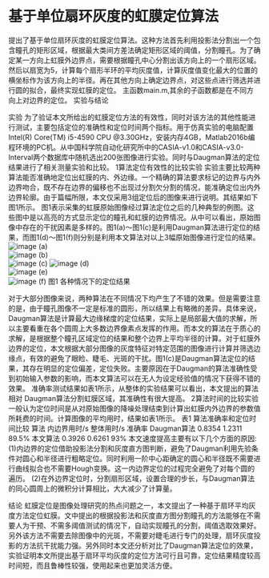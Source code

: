 # 基于单位扇环灰度的虹膜定位算法
提出了基于单位扇环灰度的虹膜定位算法。这种方法首先利用投影法分割出一个包含瞳孔的矩形区域，根据最大类间方差法确定矩形区域的阈值，分割瞳孔。为了确定某一方向上虹膜外边界点，需要根据瞳孔中心分割出该方向上的一个扇形区域。然后以扇宽为5，计算每个扇形半环的平均灰度值，计算灰度值变化最大的位置的横坐标作为该方向上的半径。再在其他方向上确定边界点，对这些点进行筛选并进行圆的拟合，最终实现虹膜的定位。
主函数main.m,其余的子函数都是在不同方向上对边界的定位。
实验与结论


实验 
    为了验证本文所给出的虹膜定位方法的有效性，同时对该方法的其他性能进行测试，主要包括定位的准确性和定位时间两个指标。用于仿真实验的电脑配置Intel(R) Core(TM) i5-4590 CPU @3.30GHz，安装内存4GB，Matlab2016b编程环境的PC机。从中国科学院自动化研究所中的CASIA-v1.0和CASIA-v3.0-Interval两个数据库中随机选出200张图像进行实验。同时与Daugman算法的定位结果进行了相关测量实验和比较。
1算法定位有效性的比较实验
    实验主要比较两种算法能否准确地定位出虹膜的内、外边缘。一个精确的算法要求标记的边界与内外边界吻合，既不存在边界的偏移也不出现过分割欠分割的情况，能准确定位出内外边界轮廓。由于篇幅所限，本文仅采用3组定位后的图像来进行说明。其结果如下图1所示。
图1表示采集的虹膜原始图像经过算法定位之后的几种典型的例图。这些图中是以高亮的方式显示定位的瞳孔和虹膜的边界情况。从中可以看出，原始图像中存在的干扰因素是多样的。图1(a)～图1(c)是利用Daugman算法进行定位的结果，而图1(d)～图1(f)则分别是利用本文算法对以上3幅原始图像进行定位的结果。
![image](https://github.com/1579477793/Iris-location-Algorithm/picture/a.bmp)
(a)                 
![image](https://github.com/1579477793/Iris-location-Algorithm/picture/b.bmp)
(b)               
![image](https://github.com/1579477793/Iris-location-Algorithm/picture/c.bmp)
(c)
![image](https://github.com/1579477793/Iris-location-Algorithm/picture/d.bmp)
(d)                
![image](https://github.com/1579477793/Iris-location-Algorithm/picture/e.bmp)
(e)               
![image](https://github.com/1579477793/Iris-location-Algorithm/picture/f.bmp)
(f)
图1 各种情况下的定位结果

对于大部分图像来说，两种算法在不同情况下均产生了不错的效果。但是需要注意的是，由于瞳孔图像不一定是标准的圆形，所以结果上有略微的差异。具体来说，Daugman算法是计算最大边缘梯度的定位结果，实际上是局部最大值的求解，所以主要看重在各个圆周上大多数边界像素点发挥的作用。而本文的算法在于质心的求解，是根据整个瞳孔区域定位的结果和整个边界上平均半径的计算。对于虹膜外边界的定位，本文根据大部分图像的灰度特征对特定范围的图像进行计算并筛选边缘点，有效的避免了眼睑、睫毛、光斑的干扰。图1(c)是Daugman算法定位的结果，其存在明显的定位偏差，定位失败。主要原因在于Daugman的算法准确性受到初始输入参数的影响，而本文算法可以在无人为设定经验值的情况下获得不错的效果。
准确率测试结果如表1所示，从整体的实验结果可以看出，本文提出的算法相对 Daugman算法分割虹膜区域，其准确性有很大提高。
2算法时间的比较实验
一般认为定位时间是从对原始图像的降噪处理结束到计算出虹膜内外边界的参数值所耗费的时间。计算图像的平均用时，结果如表1所示。
表1 算法准确率和定位时间比较
算法	内边界用时/s	整体用时/s	准确率
Daugman算法	0.8354	1.2311	89.5%
本文算法	0.3926	0.6261	93%
本文速度提高主要有以下几个方面的原因:
(1)内边界的定位借助投影法分割和灰度直方图判断，避免了Daugman利用先验条件对圆心和半径进行粗略定位。同时利用一阶中心距确定的圆心和半径既不需要进行曲线拟合也不需要Hough变换。这一内边界定位的过程完全避免了对每个圆的遍历。
(2)在外边界定位时，分割扇形区域，设置合理的步长，与Daugman算法的同心圆周上的微积分计算相比，大大减少了计算量。

结论
虹膜定位是图像处理研究的热点问题之一，本文提出了一种基于扇环平均灰度方法定位虹膜。文中提出的根据投影法和灰度直方图分割瞳孔的方法能够在不需要人为干预、不需多阈值测试的情况下，自动实现瞳孔的分割，阈值选取效果好。另外该方法不需要去除图像中的光斑，不需要对睫毛进行专门的处理，扇环灰度投影的方法抗干扰能力强。另外同时本文还分析对比了Daugman算法定位的效果，实验证明本文所提出基于扇环平均灰度的定位方法可行且可靠，定位结果精度较高时间短，而且鲁棒性较强，使用起来也更加灵活方便。
